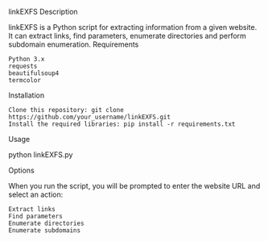 linkEXFS
Description

linkEXFS is a Python script for extracting information from a given website. It can extract links, find parameters, enumerate directories and perform subdomain enumeration.
Requirements

    Python 3.x
    requests
    beautifulsoup4
    termcolor

Installation

    Clone this repository: git clone https://github.com/your_username/linkEXFS.git
    Install the required libraries: pip install -r requirements.txt

Usage

python linkEXFS.py

Options

When you run the script, you will be prompted to enter the website URL and select an action:

    Extract links
    Find parameters
    Enumerate directories
    Enumerate subdomains


